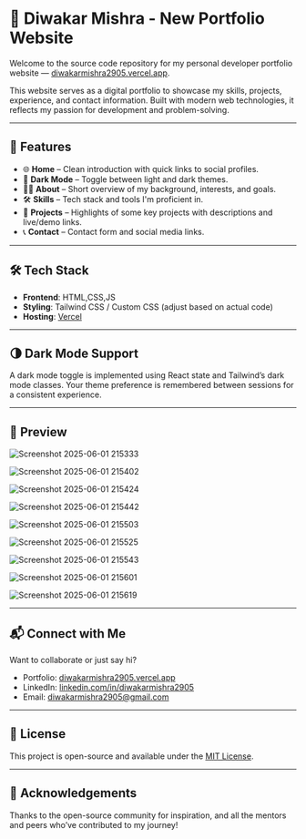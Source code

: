 # 💼 Diwakar Mishra - New Portfolio Website

Welcome to the source code repository for my personal developer portfolio website — [diwakarmishra2905.vercel.app]((https://portfolio2-five-jet.vercel.app/)).

This website serves as a digital portfolio to showcase my skills, projects, experience, and contact information. Built with modern web technologies, it reflects my passion for development and problem-solving.

---

## 🚀 Features

- 🌐 **Home** – Clean introduction with quick links to social profiles.
- 🌙 **Dark Mode** – Toggle between light and dark themes.
- 👨‍💻 **About** – Short overview of my background, interests, and goals.
- 🛠 **Skills** – Tech stack and tools I'm proficient in.
- 📂 **Projects** – Highlights of some key projects with descriptions and live/demo links.
- 📞 **Contact** – Contact form and social media links.

---

## 🛠 Tech Stack

- **Frontend**: HTML,CSS,JS
- **Styling**: Tailwind CSS / Custom CSS (adjust based on actual code)
- **Hosting**: [Vercel](https://vercel.com/)

---
## 🌗 Dark Mode Support

A dark mode toggle is implemented using React state and Tailwind’s dark mode classes. Your theme preference is remembered between sessions for a consistent experience.

---

## 📸 Preview
![Screenshot 2025-06-01 215333](https://github.com/user-attachments/assets/115c5651-dbde-4de7-b65f-bfc2c79044d6)

![Screenshot 2025-06-01 215402](https://github.com/user-attachments/assets/b8ca8113-21e8-42a6-a357-31982374954b)

![Screenshot 2025-06-01 215424](https://github.com/user-attachments/assets/8560f3fd-e97e-43b5-a310-56f434a88149)

![Screenshot 2025-06-01 215442](https://github.com/user-attachments/assets/40e9f1de-369b-4a39-b661-ee287735cfa7)

![Screenshot 2025-06-01 215503](https://github.com/user-attachments/assets/3a414c30-cec4-4fe6-b374-130a05828032)

![Screenshot 2025-06-01 215525](https://github.com/user-attachments/assets/fe275247-8c0e-4422-8641-df9b29ebeaf9)

![Screenshot 2025-06-01 215543](https://github.com/user-attachments/assets/9b23f35b-e768-45db-9869-00a69ac55db0)

![Screenshot 2025-06-01 215601](https://github.com/user-attachments/assets/cfb22a33-3061-4d0d-8deb-24d5c9f8b8c4)

![Screenshot 2025-06-01 215619](https://github.com/user-attachments/assets/4b3b9ad8-e757-43fa-b6ce-2cd87f79ec9c)









---


## 📬 Connect with Me

Want to collaborate or just say hi?

- Portfolio: [diwakarmishra2905.vercel.app]([https://portfolio2-five-jet.vercel.app/])
- LinkedIn: [linkedin.com/in/diwakarmishra2905](https://linkedin.com/in/diwakarmishra2905)
- Email: diwakarmishra2905@gmail.com

---

## 📄 License

This project is open-source and available under the [MIT License](LICENSE).

---

## 🙏 Acknowledgements

Thanks to the open-source community for inspiration, and all the mentors and peers who’ve contributed to my journey!

